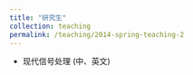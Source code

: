 ```yaml
---
title: "研究生"
collection: teaching
permalink: /teaching/2014-spring-teaching-2
---
```


 
- 现代信号处理 (中、英文)
 
 
